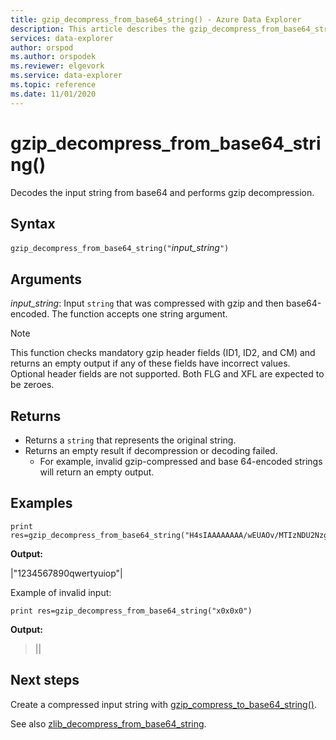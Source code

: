 ```yaml
---
title: gzip_decompress_from_base64_string() - Azure Data Explorer 
description: This article describes the gzip_decompress_from_base64_string() command in Azure Data Explorer.
services: data-explorer
author: orspod
ms.author: orspodek
ms.reviewer: elgevork
ms.service: data-explorer
ms.topic: reference
ms.date: 11/01/2020
---
```

# gzip_decompress_from_base64_string()

Decodes the input string from base64 and performs gzip decompression.

## Syntax

`gzip_decompress_from_base64_string("`*input_string*`")`

## Arguments

*input_string*: Input `string` that was compressed with gzip and then base64-encoded. The function accepts one string argument.

> [!NOTE]
> This function checks mandatory gzip header fields (ID1, ID2, and CM) and returns an empty output if any of these fields have incorrect values.
> Optional header fields are not supported. Both FLG and XFL are expected to be zeroes.


## Returns

* Returns a `string` that represents the original string. 
* Returns an empty result if decompression or decoding failed. 
    * For example, invalid gzip-compressed and base 64-encoded strings will return an empty output.

## Examples

```kusto
print res=gzip_decompress_from_base64_string("H4sIAAAAAAAA/wEUAOv/MTIzNDU2Nzg5MHF3ZXJ0eXVpb3A6m7f2FAAAAA==")
```

**Output:**

|"1234567890qwertyuiop"|

Example of invalid input:

```kusto
print res=gzip_decompress_from_base64_string("x0x0x0")
```

**Output:**
>||

## Next steps

Create a compressed input string with [gzip_compress_to_base64_string()](gzip-base64-compress.md).

See also [zlib_decompress_from_base64_string](zlib-base64-decompress.md).
